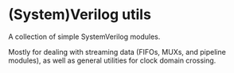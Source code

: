 # (System)Verilog utils

A collection of simple SystemVerilog modules. 

Mostly for dealing with streaming data (FIFOs, MUXs, and pipeline modules), as well as general utilities for clock domain crossing.
